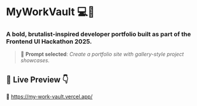 # MyWorkVault 💻🎨

### A bold, brutalist-inspired developer portfolio built as part of the **Frontend UI Hackathon 2025**.

> 📝 **Prompt selected**: *Create a portfolio site with gallery-style project showcases.*

## 🔗 Live Preview 👇

🔴 https://my-work-vault.vercel.app/

